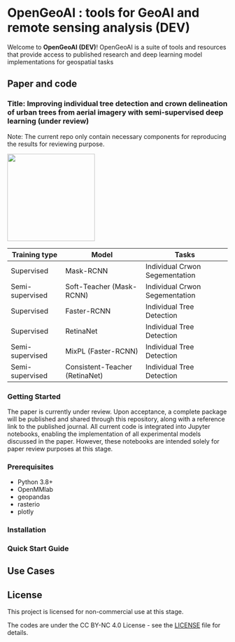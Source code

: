 # OpenGeoAI : tools for GeoAI and remote sensing analysis (DEV)

Welcome to **OpenGeoAI (DEV)**! 
OpenGeoAI is a suite of tools and resources that provide access to published research and deep learning model implementations for geospatial tasks

## Paper and code
### Title: Improving individual tree detection and crown delineation of urban trees from aerial imagery with semi-supervised deep learning (under review)

Note: The current repo only contain necessary components for reproducing the results for reviewing purpose. 
<p align="left">
  <img src="https://github.com/user-attachments/assets/4223ed22-ad6b-407c-9f89-58350923cefa" width="200" height="auto"/>
</p>

| Training type  | Model | Tasks |
| ------------- | ------------- | ------------- |
| Supervised  | Mask-RCNN  | Individual Crwon Segementation  |
| Semi-supervised | Soft-Teacher (Mask-RCNN)  | Individual Crwon Segementation  |
| Supervised  | Faster-RCNN  | Individual Tree Detection  |
| Supervised  | RetinaNet  | Individual Tree Detection  |
| Semi-supervised  | MixPL (Faster-RCNN)  | Individual Tree Detection  |
| Semi-supervised  | Consistent-Teacher (RetinaNet)  | Individual Tree Detection  |

### Getting Started
The paper is currently under review. Upon acceptance, a complete package will be published and shared through this repository, along with a reference link to the published journal. All current code is integrated into Jupyter notebooks, enabling the implementation of all experimental models discussed in the paper. However, these notebooks are intended solely for paper review purposes at this stage.    

### Prerequisites
- Python 3.8+
- OpenMMlab
- geopandas
- rasterio
- plotly

### Installation


### Quick Start Guide


## Use Cases


## License

This project is licensed for non-commercial use at this stage.

The codes are under the CC BY-NC 4.0 License - see the [LICENSE](https://creativecommons.org/licenses/by-nc/4.0/) file for details.



